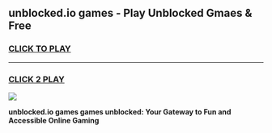 
## unblocked.io games - Play Unblocked Gmaes & Free
<h3>
<a href="https://premium.freeplayer.one?title=unblocked.io_games&ref=20F">CLICK TO PLAY</a></h3>
<hr>

<h3>
<a href="https://premium.freeplayer.one?title=unblocked.io_games&ref=20F">CLICK 2 PLAY</a>
  
</h3>

<a href="https://premium.freeplayer.one?title=unblocked.io_games&ref=20F/"><img src="https://clearcache.store/games.png"></a>


**unblocked.io games games unblocked: Your Gateway to Fun and Accessible Online Gaming**
